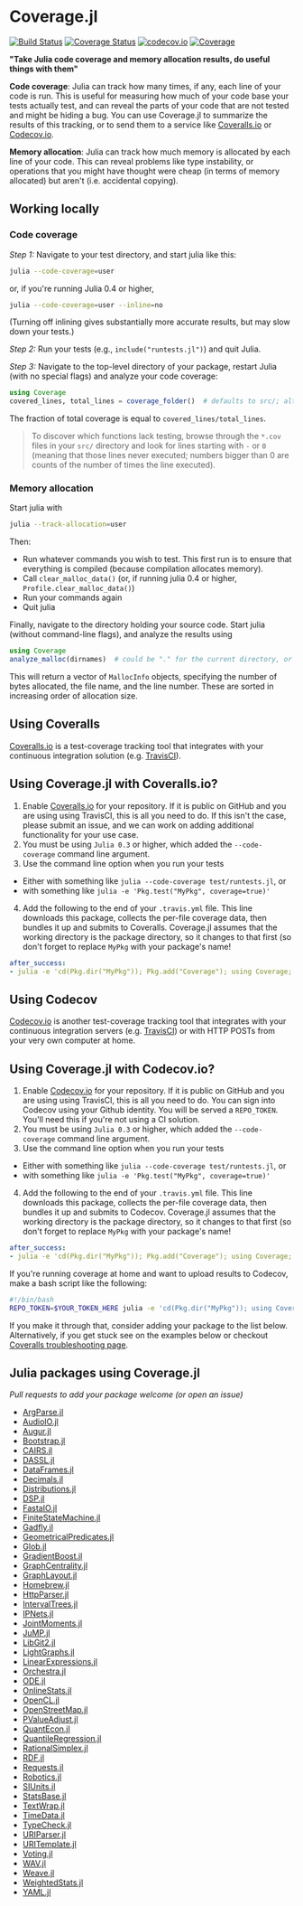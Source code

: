 Coverage.jl
===========

[![Build Status](https://travis-ci.org/IainNZ/Coverage.jl.svg?branch=master)](https://travis-ci.org/IainNZ/Coverage.jl)
[![Coverage Status](https://coveralls.io/repos/IainNZ/Coverage.jl/badge.svg?branch=master)](https://coveralls.io/r/IainNZ/Coverage.jl?branch=master)
[![codecov.io](http://codecov.io/github/IainNZ/Coverage.jl/coverage.svg?branch=master)](http://codecov.io/github/IainNZ/Coverage.jl?branch=master)
[![Coverage](http://pkg.julialang.org/badges/Coverage_release.svg)](http://pkg.julialang.org/?pkg=Coverage&ver=release)

**"Take Julia code coverage and memory allocation results, do useful things with them"**

**Code coverage**: Julia can track how many times, if any, each line of your code is run. This is useful for measuring how much of your code base your tests actually test, and can reveal the parts of your code that are not tested and might be hiding a bug. You can use Coverage.jl to summarize the results of this tracking, or to send them to a service like [Coveralls.io](http://coveralls.io) or [Codecov.io](https://codecov.io/github/IainNZ).

**Memory allocation**: Julia can track how much memory is allocated by each line of your code. This can reveal problems like type instability, or operations that you might have thought were cheap (in terms of memory allocated) but aren't (i.e. accidental copying).

## Working locally

### Code coverage

*Step 1:* Navigate to your test directory, and start julia like this:
```sh
julia --code-coverage=user
```
or, if you're running Julia 0.4 or higher,
```sh
julia --code-coverage=user --inline=no
```
(Turning off inlining gives substantially more accurate results, but may slow down your tests.)

*Step 2:* Run your tests (e.g., `include("runtests.jl")`) and quit Julia.

*Step 3:* Navigate to the top-level directory of your package, restart Julia (with no special flags) and analyze your code coverage:
```julia
using Coverage
covered_lines, total_lines = coverage_folder()  # defaults to src/; alternatively, supply the folder name as a string
```
The fraction of total coverage is equal to `covered_lines/total_lines`.

> To discover which functions lack testing, browse through the `*.cov` files in your `src/` directory and look for lines starting with `-` or `0` (meaning that those lines never executed; numbers bigger than 0 are counts of the number of times the line executed).

### Memory allocation

Start julia with
```sh
julia --track-allocation=user
```
Then:
- Run whatever commands you wish to test. This first run is to ensure that everything is compiled (because compilation allocates memory).
- Call `clear_malloc_data()` (or, if running julia 0.4 or higher, `Profile.clear_malloc_data()`)
- Run your commands again
- Quit julia

Finally, navigate to the directory holding your source code. Start julia (without command-line flags), and analyze the results using
```julia
using Coverage
analyze_malloc(dirnames)  # could be "." for the current directory, or "src", etc.
```
This will return a vector of `MallocInfo` objects, specifying the number of bytes allocated, the file name, and the line number.
These are sorted in increasing order of allocation size.

## Using Coveralls

[Coveralls.io](https://coveralls.io) is a test-coverage tracking tool that integrates with your continuous integration solution (e.g. [TravisCI](https://travis-ci.org/)).

## Using Coverage.jl with Coveralls.io?

1. Enable [Coveralls.io](https://coveralls.io) for your repository. If it is public on GitHub and you are using using TravisCI, this is all you need to do. If this isn't the case, please submit an issue, and we can work on adding additional functionality for your use case.
2. You must be using `Julia 0.3` or higher, which added the `--code-coverage` command line argument.
3. Use the command line option when you run your tests
  * Either with something like `julia --code-coverage test/runtests.jl`, or
  * with something like  `julia -e 'Pkg.test("MyPkg", coverage=true)'`
4. Add the following to the end of your `.travis.yml` file. This line downloads this package, collects the per-file coverage data, then bundles it up and submits to Coveralls. Coverage.jl assumes that the working directory is the package directory, so it changes to that first (so don't forget to replace `MyPkg` with your package's name!
```yml
after_success:
- julia -e 'cd(Pkg.dir("MyPkg")); Pkg.add("Coverage"); using Coverage; Coveralls.submit(Coveralls.process_folder())'
```

## Using Codecov

[Codecov.io](https://codecov.io) is another test-coverage tracking tool that integrates with your continuous integration servers (e.g. [TravisCI](https://travis-ci.org/)) or with HTTP POSTs from your very own computer at home.

## Using Coverage.jl with Codecov.io?

1. Enable [Codecov.io](https://codecov.io) for your repository. If it is public on GitHub and you are using using TravisCI, this is all you need to do. You can sign into Codecov using your Github identity. You will be served a `REPO_TOKEN`. You'll need this if you're not using a CI solution.
2. You must be using `Julia 0.3` or higher, which added the `--code-coverage` command line argument.
3. Use the command line option when you run your tests
  * Either with something like `julia --code-coverage test/runtests.jl`, or
  * with something like  `julia -e 'Pkg.test("MyPkg", coverage=true)'`
4. Add the following to the end of your `.travis.yml` file. This line downloads this package, collects the per-file coverage data, then bundles it up and submits to Codecov. Coverage.jl assumes that the working directory is the package directory, so it changes to that first (so don't forget to replace `MyPkg` with your package's name!
```yml
after_success:
- julia -e 'cd(Pkg.dir("MyPkg")); Pkg.add("Coverage"); using Coverage; Codecov.submit(Codecov.process_folder())'
```
If you're running coverage at home and want to upload results to Codecov, make a bash script like the following:
```bash
#!/bin/bash
REPO_TOKEN=$YOUR_TOKEN_HERE julia -e 'cd(Pkg.dir("MyPkg")); using Coverage;  Codecov.submit_token(Codecov.process_folder())'
```

If you make it through that, consider adding your package to the list below. Alternatively, if you get stuck see on the examples below or checkout [Coveralls troubleshooting page](https://coveralls.io/docs/troubleshooting).

## Julia packages using Coverage.jl

*Pull requests to add your package welcome (or open an issue)*

* [ArgParse.jl](https://github.com/carlobaldassi/ArgParse.jl/blob/master/.travis.yml)
* [AudioIO.jl](https://github.com/ssfrr/AudioIO.jl/blob/master/.travis.yml)
* [Augur.jl](https://github.com/AugurProject/Augur.jl/blob/master/.travis.yml)
* [Bootstrap.jl](https://github.com/julian-gehring/Bootstrap.jl/blob/master/.travis.yml)
* [CAIRS.jl](https://github.com/scheidan/CAIRS.jl/blob/master/.travis.yml)
* [DASSL.jl](https://github.com/pwl/DASSL.jl/blob/master/.travis.yml)
* [DataFrames.jl](https://github.com/JuliaStats/DataFrames.jl/blob/master/.travis.yml)
* [Decimals.jl](https://github.com/tensorjack/Decimals.jl/blob/master/.travis.yml)
* [Distributions.jl](https://github.com/JuliaStats/Distributions.jl/blob/master/.travis.yml)
* [DSP.jl](https://github.com/JuliaDSP/DSP.jl/blob/master/.travis.yml)
* [FastaIO.jl](https://github.com/carlobaldassi/FastaIO.jl/blob/master/.travis.yml)
* [FiniteStateMachine.jl](https://github.com/tensorjack/FiniteStateMachine.jl/blob/master/.travis.yml)
* [Gadfly.jl](https://github.com/dcjones/Gadfly.jl/blob/master/.travis.yml)
* [GeometricalPredicates.jl](https://github.com/skariel/GeometricalPredicates.jl/blob/master/.travis.yml)
* [Glob.jl](https://github.com/vtjnash/Glob.jl/blob/master/.travis.yml)
* [GradientBoost.jl](https://github.com/svs14/GradientBoost.jl/blob/master/.travis.yml)
* [GraphCentrality.jl](https://github.com/sbromberger/GraphCentrality.jl/blob/master/.travis.yml)
* [GraphLayout.jl](https://github.com/IainNZ/GraphLayout.jl/blob/master/.travis.yml)
* [Homebrew.jl](https://github.com/JuliaLang/Homebrew.jl/blob/master/.travis.yml)
* [HttpParser.jl](https://github.com/JuliaLang/HttpParser.jl/blob/master/.travis.yml)
* [IntervalTrees.jl](https://github.com/BioJulia/IntervalTrees.jl/blob/master/.travis.yml)
* [IPNets.jl](https://github.com/sbromberger/IPNets.jl/blob/master/.travis.yml)
* [JointMoments.jl](https://github.com/tensorjack/JointMoments.jl/blob/master/.travis.yml)
* [JuMP.jl](https://github.com/JuliaOpt/JuMP.jl/blob/master/.travis.yml)
* [LibGit2.jl](https://github.com/jakebolewski/LibGit2.jl/blob/master/.travis.yml)
* [LightGraphs.jl](https://github.com/JuliaGraphs/LightGraphs.jl/blob/master/.travis.yml)
* [LinearExpressions.jl](https://github.com/cdsousa/LinearExpressions.jl/blob/master/.travis.yml)
* [Orchestra.jl](https://github.com/svs14/Orchestra.jl/blob/master/.travis.yml)
* [ODE.jl](https://github.com/JuliaLang/ODE.jl/blob/master/.travis.yml)
* [OnlineStats.jl](https://github.com/joshday/OnlineStats.jl/blob/master/.travis.yml)
* [OpenCL.jl](https://github.com/JuliaGPU/OpenCL.jl/blob/master/.travis.yml)
* [OpenStreetMap.jl](https://github.com/tedsteiner/OpenStreetMap.jl/blob/master/.travis.yml)
* [PValueAdjust.jl](https://github.com/dirkschumacher/PValueAdjust.jl/blob/master/.travis.yml)
* [QuantEcon.jl](https://github.com/spencerlyon2/QuantEcon.jl/blob/master/.travis.yml)
* [QuantileRegression.jl](https://github.com/vincentarelbundock/QuantileRegression.jl/blob/master/.travis.yml)
* [RationalSimplex.jl](https://github.com/IainNZ/RationalSimplex.jl/blob/master/.travis.yml)
* [RDF.jl](https://github.com/joejimbo/RDF.jl/blob/master/.travis.yml)
* [Requests.jl](https://github.com/loladiro/Requests.jl/blob/master/.travis.yml)
* [Robotics.jl](https://github.com/cdsousa/Robotics.jl/blob/master/.travis.yml)
* [SIUnits.jl](https://github.com/loladiro/SIUnits.jl/blob/master/.travis.yml)
* [StatsBase.jl](https://github.com/JuliaStats/StatsBase.jl/blob/master/.travis.yml)
* [TextWrap.jl](https://github.com/carlobaldassi/TextWrap.jl/blob/master/.travis.yml)
* [TimeData.jl](https://github.com/cgroll/TimeData.jl/blob/master/.travis.yml)
* [TypeCheck.jl](https://github.com/astrieanna/TypeCheck.jl/blob/master/.travis.yml)
* [URIParser.jl](https://github.com/loladiro/URIParser.jl/blob/master/.travis.yml)
* [URITemplate.jl](https://github.com/loladiro/URITemplate.jl/blob/master/.travis.yml)
* [Voting.jl](https://github.com/tchajed/Voting.jl/blob/master/.travis.yml)
* [WAV.jl](https://github.com/dancasimiro/WAV.jl/blob/master/.travis.yml)
* [Weave.jl](https://github.com/mpastell/Weave.jl/blob/master/.travis.yml)
* [WeightedStats.jl](https://github.com/tensorjack/WeightedStats.jl/blob/master/.travis.yml)
* [YAML.jl](https://github.com/dcjones/YAML.jl)

